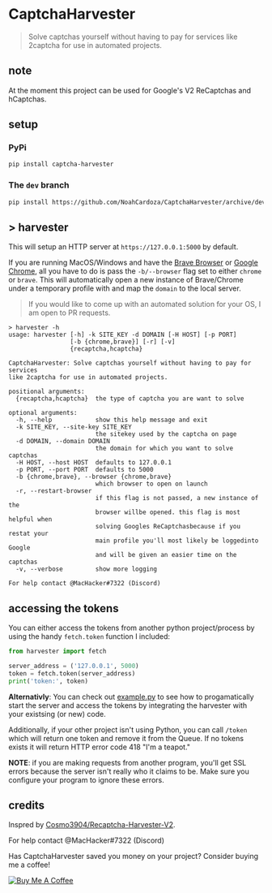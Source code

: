 # CaptchaHarvester

> Solve captchas yourself without having to pay for services like 2captcha for use in automated projects.

## note

At the moment this project can be used for Google's V2 ReCaptchas and hCaptchas.

## setup

### PyPi

```bash
pip install captcha-harvester
```

### The `dev` branch

```bash
pip install https://github.com/NoahCardoza/CaptchaHarvester/archive/dev.zip
```

## > harvester

This will setup an HTTP server at `https://127.0.0.1:5000` by default.

If you are running MacOS/Windows and have the [Brave Browser](https://brave.com/)
or [Google Chrome](https://www.google.com/chrome/), all you have to do is pass
the `-b/--browser` flag set to either `chrome` or `brave`. This will automatically open
a new instance of Brave/Chrome under a temporary profile with and map the `domain` to the
local server.

> If you would like to come up with an automated solution for your OS, I am open to PR requests.

```text
> harvester -h
usage: harvester [-h] -k SITE_KEY -d DOMAIN [-H HOST] [-p PORT]
                 [-b {chrome,brave}] [-r] [-v]
                 {recaptcha,hcaptcha}

CaptchaHarvester: Solve captchas yourself without having to pay for services
like 2captcha for use in automated projects.

positional arguments:
  {recaptcha,hcaptcha}  the type of captcha you are want to solve

optional arguments:
  -h, --help            show this help message and exit
  -k SITE_KEY, --site-key SITE_KEY
                        the sitekey used by the captcha on page
  -d DOMAIN, --domain DOMAIN
                        the domain for which you want to solve captchas
  -H HOST, --host HOST  defaults to 127.0.0.1
  -p PORT, --port PORT  defaults to 5000
  -b {chrome,brave}, --browser {chrome,brave}
                        which browser to open on launch
  -r, --restart-browser
                        if this flag is not passed, a new instance of the
                        browser willbe opened. this flag is most helpful when
                        solving Googles ReCaptchasbecause if you restat your
                        main profile you'll most likely be loggedinto Google
                        and will be given an easier time on the captchas
  -v, --verbose         show more logging

For help contact @MacHacker#7322 (Discord)
```

## accessing the tokens

You can either access the tokens from another python project/process by using the
handy `fetch.token` function I included:

```python
from harvester import fetch

server_address = ('127.0.0.1', 5000)
token = fetch.token(server_address)
print('token:', token)
```

**Alternativly**:
You can check out [example.py](example.py) to see how to progamatically
start the server and access the tokens by integrating the harvester with
your existsing (or new) code.

Additionally, if your other project isn't using Python, you can call `/token` which
will return one token and remove it from the Queue. If no tokens exists it will return
HTTP error code 418 "I'm a teapot."

**NOTE**: if you are making requests from another program, you'll get SSL errors
because the server isn't really who it claims to be. Make sure you configure your
program to ignore these errors.

## credits

Inspred by [Cosmo3904/Recaptcha-Harvester-V2](https://github.com/Cosmo3904/Recaptcha-Harvester-V2).

For help contact @MacHacker#7322 (Discord)

Has CaptchaHarvester saved you money on your project? Consider buying me a coffee!

[![Buy Me A Coffee](https://www.buymeacoffee.com/assets/img/custom_images/orange_img.png)](https://www.buymeacoffee.com/noahcardoza)
